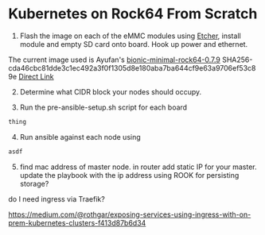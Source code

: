# Kubernetes on Rock64 From Scratch

1) Flash the image on each of the eMMC modules using [Etcher](https://www.balena.io/etcher/), install module and empty SD card onto board. Hook up power and ethernet.

The current image used is Ayufan's [bionic-minimal-rock64-0.7.9](https://github.com/ayufan-rock64/linux-build/releases) SHA256-cda46cbc81dde3c1ec492a3f0f1305d8e180aba7ba644cf9e63a9706ef53c89e [Direct Link](https://github.com/ayufan-rock64/linux-build/releases/download/0.7.9/bionic-minimal-rock64-0.7.9-1067-arm64.img.xz)


2) Determine what CIDR block your nodes should occupy. 




3) Run the pre-ansible-setup.sh script for each board
```bash
thing
```

4) Run ansible against each node using

```python
asdf
```

5) find mac address of master node. in router add static IP for your master. update the playbook with the ip address 
using ROOK for persisting storage?


do I need ingress via Traefik?


https://medium.com/@rothgar/exposing-services-using-ingress-with-on-prem-kubernetes-clusters-f413d87b6d34
